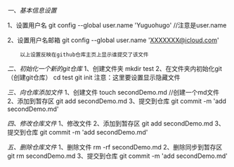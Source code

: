 *一、基本信息设置*

1、设置用户名
  git config --global user.name 'Yuguohugo'     //注意是user.name
  
2、设置用户名邮箱
  git config --global user.name 'XXXXXXX@icloud.com'
        
        以上设置反映在github仓库主页上显示谁提交了该文件

*二、初始化一个新的git仓库*
 1、创建文件夹
    mkdir test
 2、在文件夹内初始化git（创建git仓库）
    cd test
    git init
    注意：这里要设置显示隐藏文件
    
*三、向仓库添加文件*
   1、创建文件
   touch secondDemo.md    //创建一个md文件
   2、添加到暂存区
   git add secondDemo.md 
   3、提交到仓库
   git commit -m 'add secondDemo.md'
   
   
*四、修改仓库文件*
    1、修改文件
    2、添加到暂存区
    git add secondDemo.md
    3、提交到仓库
    git commit -m 'add secondDemo.md'

*五、删除仓库文件*
    1、删除文件
    rm -rf secondDemo.md
    2、删除同步到暂存区
    git rm secondDemo.md
    3、提交到仓库
    git commit -m 'add secondDemo.md'

    






    
